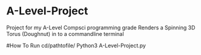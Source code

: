 # A-Level-Project
Project for my A-Level Compsci programming grade
Renders a Spinning 3D Torus (Doughnut) in to a commandline terminal 

 #How To Run
cd/pathtofile/ 
Python3 A-Level-Project.py

